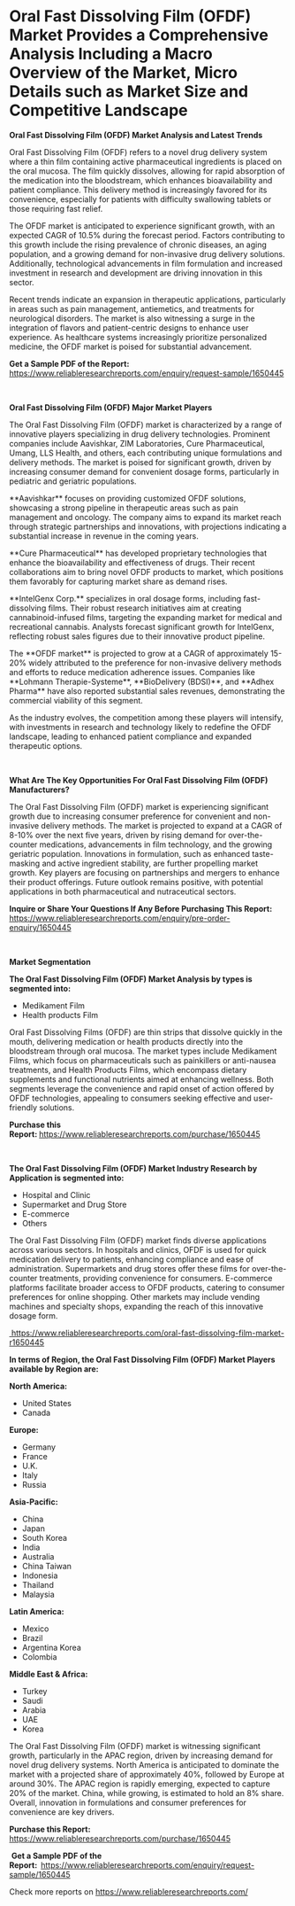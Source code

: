 <p><h1>Oral Fast Dissolving Film (OFDF) Market Provides a Comprehensive Analysis Including a Macro Overview of the Market, Micro Details such as Market Size and Competitive Landscape</h1></p><p><strong>Oral Fast Dissolving Film (OFDF) Market Analysis and Latest Trends</strong></p>
<p><p>Oral Fast Dissolving Film (OFDF) refers to a novel drug delivery system where a thin film containing active pharmaceutical ingredients is placed on the oral mucosa. The film quickly dissolves, allowing for rapid absorption of the medication into the bloodstream, which enhances bioavailability and patient compliance. This delivery method is increasingly favored for its convenience, especially for patients with difficulty swallowing tablets or those requiring fast relief.</p><p>The OFDF market is anticipated to experience significant growth, with an expected CAGR of 10.5% during the forecast period. Factors contributing to this growth include the rising prevalence of chronic diseases, an aging population, and a growing demand for non-invasive drug delivery solutions. Additionally, technological advancements in film formulation and increased investment in research and development are driving innovation in this sector.</p><p>Recent trends indicate an expansion in therapeutic applications, particularly in areas such as pain management, antiemetics, and treatments for neurological disorders. The market is also witnessing a surge in the integration of flavors and patient-centric designs to enhance user experience. As healthcare systems increasingly prioritize personalized medicine, the OFDF market is poised for substantial advancement.</p></p>
<p><strong>Get a Sample PDF of the Report:&nbsp;</strong> <a href="https://www.reliableresearchreports.com/enquiry/request-sample/1650445?utm_campaign=3492&utm_medium=2&utm_source=Github&utm_content=ia&utm_term=23032025&utm_id=oral-fast-dissolving-film-ofdf">https://www.reliableresearchreports.com/enquiry/request-sample/1650445</a></p>
<p>&nbsp;</p>
<p><strong>Oral Fast Dissolving Film (OFDF) Major Market Players</strong></p>
<p><p>The Oral Fast Dissolving Film (OFDF) market is characterized by a range of innovative players specializing in drug delivery technologies. Prominent companies include Aavishkar, ZIM Laboratories, Cure Pharmaceutical, Umang, LLS Health, and others, each contributing unique formulations and delivery methods. The market is poised for significant growth, driven by increasing consumer demand for convenient dosage forms, particularly in pediatric and geriatric populations.</p><p>**Aavishkar** focuses on providing customized OFDF solutions, showcasing a strong pipeline in therapeutic areas such as pain management and oncology. The company aims to expand its market reach through strategic partnerships and innovations, with projections indicating a substantial increase in revenue in the coming years.</p><p>**Cure Pharmaceutical** has developed proprietary technologies that enhance the bioavailability and effectiveness of drugs. Their recent collaborations aim to bring novel OFDF products to market, which positions them favorably for capturing market share as demand rises.</p><p>**IntelGenx Corp.** specializes in oral dosage forms, including fast-dissolving films. Their robust research initiatives aim at creating cannabinoid-infused films, targeting the expanding market for medical and recreational cannabis. Analysts forecast significant growth for IntelGenx, reflecting robust sales figures due to their innovative product pipeline.</p><p>The **OFDF market** is projected to grow at a CAGR of approximately 15-20% widely attributed to the preference for non-invasive delivery methods and efforts to reduce medication adherence issues. Companies like **Lohmann Therapie-Systeme**, **BioDelivery (BDSI)**, and **Adhex Pharma** have also reported substantial sales revenues, demonstrating the commercial viability of this segment.</p><p>As the industry evolves, the competition among these players will intensify, with investments in research and technology likely to redefine the OFDF landscape, leading to enhanced patient compliance and expanded therapeutic options.</p></p>
<p>&nbsp;</p>
<p><strong>What Are The Key Opportunities For Oral Fast Dissolving Film (OFDF) Manufacturers?</strong></p>
<p><p>The Oral Fast Dissolving Film (OFDF) market is experiencing significant growth due to increasing consumer preference for convenient and non-invasive delivery methods. The market is projected to expand at a CAGR of 8-10% over the next five years, driven by rising demand for over-the-counter medications, advancements in film technology, and the growing geriatric population. Innovations in formulation, such as enhanced taste-masking and active ingredient stability, are further propelling market growth. Key players are focusing on partnerships and mergers to enhance their product offerings. Future outlook remains positive, with potential applications in both pharmaceutical and nutraceutical sectors.</p></p>
<p><strong>Inquire or Share Your Questions If Any Before Purchasing This Report:</strong> <a href="https://www.reliableresearchreports.com/enquiry/pre-order-enquiry/1650445?utm_campaign=3492&utm_medium=2&utm_source=Github&utm_content=ia&utm_term=23032025&utm_id=oral-fast-dissolving-film-ofdf">https://www.reliableresearchreports.com/enquiry/pre-order-enquiry/1650445</a></p>
<p>&nbsp;</p>
<p><strong>Market Segmentation</strong></p>
<p><strong>The Oral Fast Dissolving Film (OFDF) Market Analysis by types is segmented into:</strong></p>
<p><ul><li>Medikament Film</li><li>Health products Film</li></ul></p>
<p><p>Oral Fast Dissolving Films (OFDF) are thin strips that dissolve quickly in the mouth, delivering medication or health products directly into the bloodstream through oral mucosa. The market types include Medikament Films, which focus on pharmaceuticals such as painkillers or anti-nausea treatments, and Health Products Films, which encompass dietary supplements and functional nutrients aimed at enhancing wellness. Both segments leverage the convenience and rapid onset of action offered by OFDF technologies, appealing to consumers seeking effective and user-friendly solutions.</p></p>
<p><strong>Purchase this Report:&nbsp;</strong><a href="https://www.reliableresearchreports.com/purchase/1650445?utm_campaign=3492&utm_medium=2&utm_source=Github&utm_content=ia&utm_term=23032025&utm_id=oral-fast-dissolving-film-ofdf">https://www.reliableresearchreports.com/purchase/1650445</a></p>
<p>&nbsp;</p>
<p><strong>The Oral Fast Dissolving Film (OFDF) Market Industry Research by Application is segmented into:</strong></p>
<p><ul><li>Hospital and Clinic</li><li>Supermarket and Drug Store</li><li>E-commerce</li><li>Others</li></ul></p>
<p><p>The Oral Fast Dissolving Film (OFDF) market finds diverse applications across various sectors. In hospitals and clinics, OFDF is used for quick medication delivery to patients, enhancing compliance and ease of administration. Supermarkets and drug stores offer these films for over-the-counter treatments, providing convenience for consumers. E-commerce platforms facilitate broader access to OFDF products, catering to consumer preferences for online shopping. Other markets may include vending machines and specialty shops, expanding the reach of this innovative dosage form.</p></p>
<p><a href="https://www.reliableresearchreports.com/oral-fast-dissolving-film-market-r1650445?utm_campaign=3492&utm_medium=2&utm_source=Github&utm_content=ia&utm_term=23032025&utm_id=oral-fast-dissolving-film-ofdf">&nbsp;https://www.reliableresearchreports.com/oral-fast-dissolving-film-market-r1650445</a></p>
<p><strong>In terms of Region, the Oral Fast Dissolving Film (OFDF) Market Players available by Region are:</strong></p>
<p>
    <p> <strong> North America: </strong>
        <ul>
            <li>United States</li>
            <li>Canada</li>
        </ul>
        </p> 
    <p> <strong> Europe: </strong>
        <ul>
            <li>Germany</li>
            <li>France</li>
            <li>U.K.</li>
            <li>Italy</li>
            <li>Russia</li>
        </ul>
        </p> 
    <p> <strong> Asia-Pacific: </strong>
        <ul>
            <li>China</li>
            <li>Japan</li>
            <li>South Korea</li>
            <li>India</li>
            <li>Australia</li>
            <li>China Taiwan</li>
            <li>Indonesia</li>
            <li>Thailand</li>
            <li>Malaysia</li>
        </ul>
        </p> 
    <p> <strong> Latin America: </strong>
        <ul>
            <li>Mexico</li>
            <li>Brazil</li>
            <li>Argentina Korea</li>
            <li>Colombia</li>
        </ul>
        </p> 
    <p> <strong> Middle East & Africa: </strong>
        <ul>
            <li>Turkey</li>
            <li>Saudi</li>
            <li>Arabia</li>
            <li>UAE</li>
            <li>Korea</li>
        </ul>
    </p>
    </p>
<p><p>The Oral Fast Dissolving Film (OFDF) market is witnessing significant growth, particularly in the APAC region, driven by increasing demand for novel drug delivery systems. North America is anticipated to dominate the market with a projected share of approximately 40%, followed by Europe at around 30%. The APAC region is rapidly emerging, expected to capture 20% of the market. China, while growing, is estimated to hold an 8% share. Overall, innovation in formulations and consumer preferences for convenience are key drivers.</p></p>
<p><strong>Purchase this Report: </strong><a href="https://www.reliableresearchreports.com/purchase/1650445?utm_campaign=3492&utm_medium=2&utm_source=Github&utm_content=ia&utm_term=23032025&utm_id=oral-fast-dissolving-film-ofdf">https://www.reliableresearchreports.com/purchase/1650445</a></p>
<p>&nbsp;<strong>Get a Sample PDF of the Report:&nbsp;&nbsp;</strong><a href="https://www.reliableresearchreports.com/enquiry/request-sample/1650445?utm_campaign=3492&utm_medium=2&utm_source=Github&utm_content=ia&utm_term=23032025&utm_id=oral-fast-dissolving-film-ofdf">https://www.reliableresearchreports.com/enquiry/request-sample/1650445</a></p>
<p><strong></strong></p>
<p>Check more reports on <a href="https://www.reliableresearchreports.com/?utm_campaign=3492&utm_medium=2&utm_source=Github&utm_content=ia&utm_term=23032025&utm_id=oral-fast-dissolving-film-ofdf">https://www.reliableresearchreports.com/</a></p>